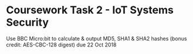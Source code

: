 # Coursework Task 2 - IoT Systems Security

Use BBC Micro:bit to calculate & output MD5, SHA1 & SHA2 hashes (bonus credit: AES-CBC-128 digest) due 22 Oct 2018
